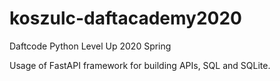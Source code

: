 # koszulc-daftacademy2020
Daftcode Python Level Up 2020 Spring

Usage of FastAPI framework for building APIs, SQL and SQLite.

